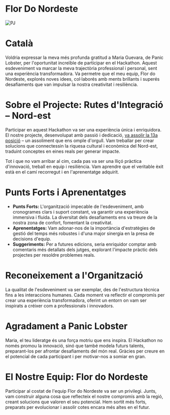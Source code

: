 # Flor Do Nordeste

![PJ](https://github.com/user-attachments/assets/8e0b59f9-8cbf-42f8-9a83-619b488025de)

# Català

Voldria expressar la meva més profunda gratitud a Maria Guevara, de Panic Lobster, per l'oportunitat increïble de participar en el Hackathon. Aquest esdeveniment va marcar la meva trajectòria professional i personal, sent una experiència transformadora. Va permetre que el meu equip, Flor do Nordeste, explorés noves idees, col·laborés amb ments brillants i superés desafiaments que van impulsar la nostra creativitat i resiliència.

# Sobre el Projecte: Rutes d'Integració – Nord-est

Participar en aquest Hackathon va ser una experiència única i enriquidora. El nostre projecte, desenvolupat amb passió i dedicació, [va assolir la 13a posició](https://repositorio.enap.gov.br/jspui/bitstream/1/8037/6/Resultado%20Final%20Impulso%20Regional%20Hackathon%20Comunicado_25.pdf) – un assoliment que ens omple d'orgull. Vam treballar per crear solucions que connectessin la riquesa cultural i econòmica del Nord-est, traduint conceptes en eines reals per generar impacte.

Tot i que no vam arribar al cim, cada pas va ser una lliçó pràctica d'innovació, treball en equip i resiliència. Vam aprendre que el veritable èxit està en el camí recorregut i en l'aprenentatge adquirit.

# Punts Forts i Aprenentatges

- **Punts Forts:** L'organització impecable de l'esdeveniment, amb cronogrames clars i suport constant, va garantir una experiència immersiva i fluida. La diversitat dels desafiaments ens va treure de la nostra zona de confort, fomentant la creativitat.
- **Aprenentatges:** Vam adonar-nos de la importància d'estratègies de gestió del temps més robustes i d'una major sinergia en la presa de decisions d'equip.
- **Suggeriments:** Per a futures edicions, seria enriquidor comptar amb comentaris més detallats dels jutges, explorant l'impacte pràctic dels projectes per resoldre problemes reals.

# Reconeixement a l'Organització

La qualitat de l'esdeveniment va ser exemplar, des de l'estructura tècnica fins a les interaccions humanes. Cada moment va reflectir el compromís per crear una experiència transformadora, oferint un entorn on vam ser inspirats a créixer com a professionals i innovadors.

# Agradament a Panic Lobster

Maria, el teu lideratge és una força motriu que ens inspira. El Hackathon no només promou la innovació, sinó que també modela futurs talents, preparant-los per afrontar desafiaments del món real. Gràcies per creure en el potencial de cada participant i per motivar-nos a somiar en gran.

# El Nostre Equip: Flor do Nordeste

Participar al costat de l'equip Flor do Nordeste va ser un privilegi. Junts, vam construir alguna cosa que reflecteix el nostre compromís amb la regió, creant solucions que valoren el seu potencial. Hem sortit més forts, preparats per evolucionar i assolir cotes encara més altes en el futur.
